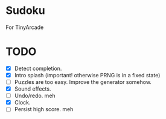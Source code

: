# Sudoku

For TinyArcade

# TODO

- [x] Detect completion.
- [x] Intro splash (important! otherwise PRNG is in a fixed state)
- [ ] Puzzles are too easy. Improve the generator somehow.
- [x] Sound effects.
- [ ] Undo/redo. meh
- [x] Clock.
- [ ] Persist high score. meh
